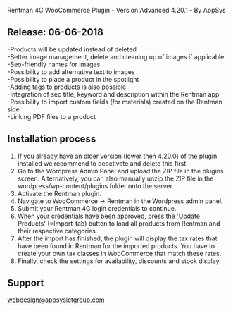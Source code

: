 Rentman 4G WooCommerce Plugin - Version Advanced 4.20.1 - By AppSys

Release: 06-06-2018
-----------------------------
-Products will be updated instead of deleted<br />
-Better image management, delete and cleaning up of images if applicable<br />
-Seo-friendly names for images<br />
-Possibility to add alternative text to images<br />
-Possibility to place a product in the spotlight<br />
-Adding tags to products is also possible<br />
-Integration of seo title, keyword and description within the Rentman app<br />
-Possibility to import custom fields (for materials) created on the Rentman side<br />
-Linking PDF files to a product

Installation process
-----------------------------
1. If you already have an older version (lower then 4.20.0) of the plugin installed
we recommend to deactivate and delete this first.
2. Go to the Wordpress Admin Panel and upload the ZIP file in the plugins
screen. Alternatively, you can also manually unzip the ZIP file in the
wordpress/wp-content/plugins folder onto the server.
3. Activate the Rentman plugin.
4. Navigate to WooCommerce -> Rentman in the Wordpress admin panel.
5. Submit your Rentman 4G login credentials to continue.
6. When your credentials have been approved, press the 'Update Products'
(=Import-tab) button to load all products from Rentman and their respective categories.
7. After the import has finished, the plugin will display the tax rates that have
been found in Rentman for the imported products. You have to create your
own tax classes in WooCommerce that match these rates.
8. Finally, check the settings for availability, discounts and stock display.

Support
-----------------------------
<webdesign@appsysictgroup.com>
